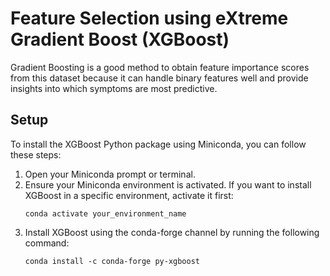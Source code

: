 # Feature Selection using eXtreme Gradient Boost (XGBoost)

Gradient Boosting is a good method to obtain feature importance scores from this dataset because it can handle binary features well and provide insights into which symptoms are most predictive.

## Setup

To install the XGBoost Python package using Miniconda, you can follow these steps:

1. Open your Miniconda prompt or terminal.
1. Ensure your Miniconda environment is activated. If you want to install XGBoost in a specific environment, activate it first:
    ```
    conda activate your_environment_name
    ```
1. Install XGBoost using the conda-forge channel by running the following command:
    ```
    conda install -c conda-forge py-xgboost
    ```
